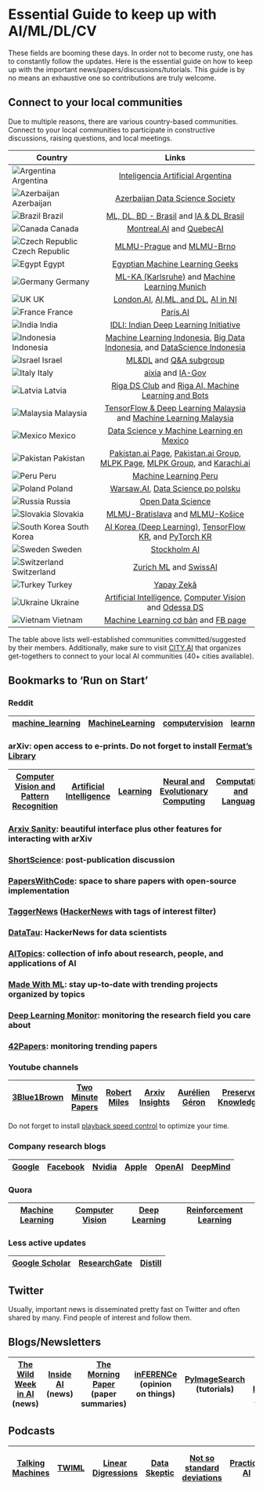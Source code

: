 # Essential Guide to keep up with AI/ML/DL/CV

These fields are booming these days. In order not to become rusty, one has to constantly follow the updates. Here is the essential guide on how to keep up with the important news/papers/discussions/tutorials. This guide is by no means an exhaustive one so contributions are truly welcome.

## Connect to your local communities

Due to multiple reasons, there are various country-based communities. Connect to your local communities to participate in constructive discussions, raising questions, and local meetings. 

| Country        | Links         | 
| -------------  |:-------------:|
| ![](https://raw.githubusercontent.com/yusufshakeel/mysql-country-with-flag/master/flags/ar.png "Argentina") Argentina    | [Inteligencia Artificial Argentina](http://iaar.site/index.html) |
| ![](https://raw.githubusercontent.com/yusufshakeel/mysql-country-with-flag/master/flags/az.png "Azerbaijan") Azerbaijan    | [Azerbaijan Data Science Society](https://www.facebook.com/azedatasciencesociety/) |
| ![](https://raw.githubusercontent.com/yusufshakeel/mysql-country-with-flag/master/flags/br.png "Brazil") Brazil        | [ML, DL, BD - Brasil](https://www.facebook.com/machinelearningdeeplearningbrasil/) and [IA & DL Brasil](https://www.facebook.com/groups/machinedeeplearningbrasil/) |
| ![](https://raw.githubusercontent.com/yusufshakeel/mysql-country-with-flag/master/flags/ca.png "Canada") Canada        | [Montreal.AI](https://www.facebook.com/groups/MontrealAI/) and [QuebecAI](https://www.facebook.com/groups/QuebecAI/) |
| ![](https://raw.githubusercontent.com/yusufshakeel/mysql-country-with-flag/master/flags/cz.png "Czech Republic") Czech Republic        | [MLMU-Prague](https://www.meetup.com/Prague-Machine-Learning/) and [MLMU-Brno](https://www.meetup.com/Machine-Learning-Meetup-Brno/) |
| ![](https://raw.githubusercontent.com/yusufshakeel/mysql-country-with-flag/master/flags/eg.png "Egypt") Egypt        | [Egyptian Machine Learning Geeks](https://www.facebook.com/groups/100995330409457/about/) |
| ![](https://raw.githubusercontent.com/yusufshakeel/mysql-country-with-flag/master/flags/de.png "Germany") Germany        | [ML-KA (Karlsruhe)](http://ml-ka.de/) and [Machine Learning Munich](https://www.meetup.com/Machine-Learning-Munich/) |
| ![](https://raw.githubusercontent.com/yusufshakeel/mysql-country-with-flag/master/flags/gb.png "UK") UK       | [London.AI](https://www.london.ai/), [AI,ML, and DL](https://www.facebook.com/groups/199938307171587/about/), [AI in NI](https://www.meetup.com/Artificial-Intelligence-Northern-Ireland/) |
| ![](https://raw.githubusercontent.com/yusufshakeel/mysql-country-with-flag/master/flags/fr.png "France") France | [Paris.AI](https://www.paris.ai/) |
| ![](https://raw.githubusercontent.com/yusufshakeel/mysql-country-with-flag/master/flags/in.png "India") India          | [IDLI: Indian Deep Learning Initiative](https://www.facebook.com/groups/idliai/) |
| ![](https://raw.githubusercontent.com/yusufshakeel/mysql-country-with-flag/master/flags/id.png "Indonesia") Indonesia | [Machine Learning Indonesia](https://t.me/machinelearningid), [Big Data Indonesia](https://t.me/bigdataID), and [DataScience Indonesia](https://datascience.or.id/) |
| ![](https://raw.githubusercontent.com/yusufshakeel/mysql-country-with-flag/master/flags/il.png "Israel") Israel          | [ML&DL](https://www.facebook.com/groups/543283492502370/about/) and [Q&A subgroup](https://www.facebook.com/groups/999449923520287/) |
| ![](https://raw.githubusercontent.com/yusufshakeel/mysql-country-with-flag/master/flags/it.png "Italy") Italy          | [aixia](https://aixia.it/en/informazioni/eurai/) and [IA-Gov](https://ia.italia.it/) |
| ![](https://raw.githubusercontent.com/yusufshakeel/mysql-country-with-flag/master/flags/lv.png "Latvia") Latvia          | [Riga DS Club](https://rigadsclub.com/join-us) and [Riga AI, Machine Learning and Bots](https://www.meetup.com/Riga-AI-Machine-Learning-and-Bots/) |
| ![](https://raw.githubusercontent.com/yusufshakeel/mysql-country-with-flag/master/flags/my.png "Malaysia") Malaysia          | [TensorFlow & Deep Learning Malaysia](https://www.facebook.com/groups/TensorFlowMY/) and [Machine Learning Malaysia](https://www.facebook.com/groups/621075651398179/) |
| ![](https://raw.githubusercontent.com/yusufshakeel/mysql-country-with-flag/master/flags/mx.png "Mexico") Mexico          | [Data Science y Machine Learning en Mexico](https://www.facebook.com/DSMLMexico/) |
| ![](https://raw.githubusercontent.com/yusufshakeel/mysql-country-with-flag/master/flags/pk.png "Pakistan") Pakistan          | [Pakistan.ai Page](https://www.facebook.com/PakistandotAI/), [Pakistan.ai Group](https://www.facebook.com/groups/1045006612234229/about/), [MLPK Page](https://www.facebook.com/MLPKMag/), [MLPK Group](https://www.facebook.com/groups/MLPakistan/about/), and [Karachi.ai](https://karachi.city.ai/) |
| ![](https://raw.githubusercontent.com/yusufshakeel/mysql-country-with-flag/master/flags/pe.png "Peru") Peru          | [Machine Learning Peru](https://www.facebook.com/machinelearningperu/) |
| ![](https://raw.githubusercontent.com/yusufshakeel/mysql-country-with-flag/master/flags/pl.png "Poland") Poland          |  [Warsaw.AI](https://warsaw.ai/), [Data Science po polsku](https://www.facebook.com/datasciencepopolsku/) |
| ![](https://raw.githubusercontent.com/yusufshakeel/mysql-country-with-flag/master/flags/ru.png "Russia") Russia          | [Open Data Science](http://ods.ai/) |
| ![](https://raw.githubusercontent.com/yusufshakeel/mysql-country-with-flag/master/flags/sk.png "Slovakia") Slovakia        | [MLMU-Bratislava](https://www.meetup.com/Machine-Learning-Bratislava-Meetup/) and [MLMU-Košice](https://www.meetup.com/Machine-Learning-Meetup-Kosice/) |
| ![](https://raw.githubusercontent.com/yusufshakeel/mysql-country-with-flag/master/flags/kr.png "South Korea") South Korea    | [AI Korea (Deep Learning)](https://www.facebook.com/groups/AIKoreaOpen/?notif_id=1512311204057714&notif_t=group_r2j_approved), [TensorFlow KR](https://www.facebook.com/groups/TensorFlowKR/?notif_id=1512311529673421&notif_t=group_added_to_group), and [PyTorch KR](https://www.facebook.com/groups/PyTorchKR/?notif_id=1512311546462986&notif_t=group_added_to_group&ref=notif)      |
| ![](https://raw.githubusercontent.com/yusufshakeel/mysql-country-with-flag/master/flags/se.png "Sweden") Sweden | [Stockholm AI](http://stockholm.ai/) |
| ![](https://raw.githubusercontent.com/yusufshakeel/mysql-country-with-flag/master/flags/ch.png "Switzerland") Switzerland | [Zurich ML](https://www.meetup.com/Zurich-Machine-Learning/) and [SwissAI](https://www.meetup.com/SwissAI/) |
| ![](https://raw.githubusercontent.com/yusufshakeel/mysql-country-with-flag/master/flags/tr.png "Turkey") Turkey | [Yapay Zekâ](https://yapayzeka.ai/) |
| ![](https://raw.githubusercontent.com/yusufshakeel/mysql-country-with-flag/master/flags/ua.png "Ukraine") Ukraine        | [Artificial Intelligence](https://www.facebook.com/groups/1528224447431465/), [Computer Vision](https://www.facebook.com/groups/UkrCompVisionAlliance/) and [Odessa DS](https://www.facebook.com/groups/OdessaDataScience/)|
| ![](https://raw.githubusercontent.com/yusufshakeel/mysql-country-with-flag/master/flags/vn.png "Vietnam") Vietnam | [Machine Learning cơ bản](https://machinelearningcoban.com/) and [FB page](https://www.facebook.com/machinelearningbasicvn/)

The table above lists well-established communities committed/suggested by their members. Additionally, make sure to visit [CITY.AI](https://city.ai/) that organizes get-togethers to connect to your local AI communities (40+ cities available).

## Bookmarks to ‘Run on Start’

### Reddit
| [machine_learning](https://www.reddit.com/user/techrat_reddit/m/machine_learning/)       | [MachineLearning](https://www.reddit.com/r/MachineLearning/)        | [computervision](https://www.reddit.com/r/computervision/)  | [learnmachinelearning](https://www.reddit.com/r/learnmachinelearning/) |
| :-------------:  | :-------------: | :-------------: | :-------------: |

### arXiv: open access to e-prints. Do not forget to install [Fermat’s Library](http://fermatslibrary.com/librarian)
| [Computer Vision and Pattern Recognition](https://arxiv.org/list/cs.CV/recent) | [Artificial Intelligence](https://arxiv.org/list/cs.AI/recent) | [Learning](https://arxiv.org/list/cs.LG/recent)  | [Neural and Evolutionary Computing](https://arxiv.org/list/cs.NE/recent) | [Computation and Language](https://arxiv.org/list/cs.CL/recent) | [Machine Learning](https://arxiv.org/list/stat.ML/recent) |
|:---:|:---:|:----:|:---:| :---:| :---:| 

### [Arxiv Sanity](http://www.arxiv-sanity.com/): beautiful interface plus other features for interacting with arXiv

### [ShortScience](http://www.shortscience.org/): post-publication discussion

### [PapersWithCode](https://paperswithcode.com): space to share papers with open-source implementation

### [TaggerNews](http://www.taggernews.com/) ([HackerNews](https://news.ycombinator.com/news) with tags of interest filter) 

### [DataTau](https://datatau.net/): HackerNews for data scientists

### [AITopics](https://aitopics.org/search): collection of info about research, people, and applications of AI

### [Made With ML](https://madewithml.com/): stay up-to-date with trending projects organized by topics

### [Deep Learning Monitor](https://deeplearn.org/): monitoring the research field you care about

### [42Papers](https://42papers.com/): monitoring trending papers

### Youtube channels
| [3Blue1Brown](https://www.youtube.com/channel/UCYO_jab_esuFRV4b17AJtAw)      | [Two Minute Papers](https://www.youtube.com/channel/UCbfYPyITQ-7l4upoX8nvctg)        | [Robert Miles](https://www.youtube.com/channel/UCLB7AzTwc6VFZrBsO2ucBMg)  | [Arxiv Insights](https://www.youtube.com/channel/UCNIkB2IeJ-6AmZv7bQ1oBYg) | [Aurélien Géron](https://www.youtube.com/channel/UCCvGd1WBMpFQ_vtC89VF2qA) | [Preserve Knowledge](https://www.youtube.com/user/Charleshche/featured) | [Lex Fridman](https://www.youtube.com/user/lexfridman/featured) | [Yannic Kilcher](https://www.youtube.com/channel/UCZHmQk67mSJgfCCTn7xBfew/featured) | [Leo Isikdogan](https://www.youtube.com/channel/UC-YAxUbpa1hvRyfJBKFNcJA/featured) | [Amii Intelligence](https://www.youtube.com/channel/UCxxisInVr7upxv1yUhSgdBA/featured) | [Simons Institute](https://www.youtube.com/user/SimonsInstitute/featured) | [CodeEmporium](https://www.youtube.com/channel/UC5_6ZD6s8klmMu9TXEB_1IA/featured) | [Henry AI Labs](https://www.youtube.com/channel/UCHB9VepY6kYvZjj0Bgxnpbw/videos) | [StatQuest](https://www.youtube.com/user/joshstarmer) | [bycloud](https://www.youtube.com/c/bycloudAI/videos) | [What's AI](https://www.youtube.com/channel/UCUzGQrN-lyyc0BWTYoJM_Sg)
| :-------------:  | :-------------: | :-------------: | :-------------: | :-------------: | :-------------: | :-------------: | :-------------: | :-------------: | :-------------: | :-------------: | :-------------: | :-------------: | :-------------: | :-------------: | :-------------: | 

Do not forget to install [playback speed control](https://chrome.google.com/webstore/detail/youtube-playback-speed-co/hdannnflhlmdablckfkjpleikpphncik) to optimize your time.

### Company research blogs
| [Google](https://research.googleblog.com/)      | [Facebook](https://research.fb.com/blog/)        | [Nvidia](https://blogs.nvidia.com/blog/category/deep-learning/)  | [Apple](https://machinelearning.apple.com/) |  [OpenAI](https://openai.com/blog/)  | [DeepMind](https://deepmind.com/blog)  |
| :-------------:  | :-------------: | :-------------: | :-------------: | :-------------: | :-------------: |

### Quora
| [Machine Learning](https://www.quora.com/pinned/Machine-Learning)      | [Computer Vision](https://www.quora.com/pinned/Computer-Vision)        | [Deep Learning](https://www.quora.com/pinned/Deep-Learning)  | [Reinforcement Learning](https://www.quora.com/pinned/Reinforcement-Learning) |
| :-------------:  | :-------------: | :-------------: | :-------------: |

### Less active updates
| [Google Scholar](https://scholar.google.com/)      | [ResearchGate](https://www.researchgate.net/)        | [Distill](https://distill.pub/)  |
| :-------------:  | :-------------: | :-------------: |

## Twitter

Usually, important news is disseminated pretty fast on Twitter and often shared by many. Find people of interest and follow them.


## Blogs/Newsletters
| [The Wild Week in AI](https://www.getrevue.co/profile/wildml) (news)   |  [Inside AI](https://inside.com/ai) (news)  | [The Morning Paper](https://blog.acolyer.org/) (paper summaries)  | [inFERENCe](http://www.inference.vc/) (opinion on things) | [PyImageSearch](https://pyimagesearch.com) (tutorials) | [O'Reilly Artificial Intelligence Newsletter](http://www.oreilly.com/ai/newsletter.html) | [Import AI](https://us13.campaign-archive.com/home/?u=67bd06787e84d73db24fb0aa5&id=6c9d98ff2c) (news) | [arg min blog](http://www.argmin.net/)  | [Off the Convex Path](http://www.offconvex.org/) (blog) | [The Spectator](http://blog.shakirm.com/) (blog) | [NLP News](https://ruder.io/nlp-news/) | [The Batch](https://www.deeplearning.ai/thebatch/) | [The Gradient](https://thegradient.pub/) | [LyrnAI](https://www.lyrn.ai/) | [Floydhub](https://blog.floydhub.com/)| 
| :-------------:  | :-------------: | :-------------: | :-------------: | :-------------: | :-------------: | :-------------: | :-------------: | :-------------: | :-------------: | :-------------: | :-------------: | :-------------: | :-------------: | :-------------: |

## Podcasts
| [Talking Machines](https://www.thetalkingmachines.com/home?context_entity_type=node&context_entity_id=14033)  |  [TWIML](https://twimlai.com/)  | [Linear Digressions](https://open.spotify.com/show/1JdkD0ZoZ52KjwdR0b1WoT?si=Wis8fKtGRqyv0dj7VS7pgQ)  | [Data Skeptic](https://dataskeptic.com/) | [Not so standard deviations](http://nssdeviations.com/) | [Practical AI](https://open.spotify.com/show/1LaCr5TFAgYPK5qHjP3XDp?si=JdT9NRXYSbSkZXwLjuOuTA) | [DeepMind podcast](https://deepmind.com/blog/article/welcome-to-the-deepmind-podcast) | [The AI Podcast(by NVIDIA)](https://blogs.nvidia.com/ai-podcast/) | [AI podcast](https://lexfridman.com/ai/) | [TalkRL](https://www.talkrl.com/) | [Machine Learning Guide](http://ocdevel.com/mlg) | [Casual Inference](https://www.stitcher.com/podcast/amjepi/casual-inference) | [AI2](https://allenai.org/podcasts/podcasts-all.html) | [Learning Machines 101](https://www.learningmachines101.com/) | [NLP Highlights](https://open.spotify.com/show/4tGHzmicSHIVU3ksf5iYv8?si=nVmHVBL0SeCdA4S2ItPlYQ) | [Betancourting Disaster](https://www.patreon.com/betanalpha) | [No BiAS](https://podcasts.apple.com/us/podcast/no-bias/id1473636209) | [Chai Time Data Science](https://chaitimedatascience.com/) | [Brain Inspired](https://braininspired.co/) |
| :-------------:  | :-------------: | :-------------: | :-------------: | :-------------: | :-------------: | :-------------: | :-------------: | :-------------: | :-------------: | :-------------: | :-------------: | :-------------: | :-------------: | :-------------: | :-------------: | :-------------: | :-------------: | :-------------: |
